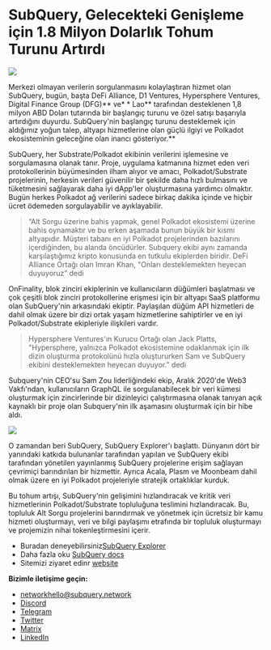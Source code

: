# SubQuery, Gelecekteki Genişleme için 1.8 Milyon Dolarlık Tohum Turunu Artırdı

![](https://miro.medium.com/max/1400/0*CrM8-LKRt3slWAsN)

Merkezi olmayan verilerin sorgulanmasını kolaylaştıran hizmet olan SubQuery, bugün, başta DeFi Alliance, D1 Ventures, Hypersphere Ventures, Digital Finance Group (DFG)** ve* * Lao** tarafından desteklenen 1,8 milyon ABD Doları tutarında bir başlangıç turunu ve özel satışı başarıyla artırdığını duyurdu. SubQuery'nin başlangıç ​​turunu desteklemek için aldığımız yoğun talep, altyapı hizmetlerine olan güçlü ilgiyi ve Polkadot ekosisteminin geleceğine olan inancı gösteriyor.**

SubQuery, her Substrate/Polkadot ekibinin verilerini işlemesine ve sorgulamasına olanak tanır. Proje, uygulama katmanına hizmet eden veri protokollerinin büyümesinden ilham alıyor ve amacı, Polkadot/Substrate projelerinin, herkesin verileri güvenilir bir şekilde daha hızlı bulmasını ve tüketmesini sağlayarak daha iyi dApp'ler oluşturmasına yardımcı olmaktır. Bugün herkes Polkadot ağ verilerini sadece birkaç dakika içinde ve hiçbir ücret ödemeden sorgulayabilir ve ayıklayabilir.

> “Alt Sorgu üzerine bahis yapmak, genel Polkadot ekosistemi üzerine bahis oynamaktır ve bu erken aşamada bunun büyük bir kısmı altyapıdır. Müşteri tabanı en iyi Polkadot projelerinden bazılarını içerdiğinden, bu alanda öncüdürler. Subquery ekibi aynı zamanda karşılaştığımız kripto konusunda en tutkulu ekiplerden biridir. DeFi Alliance Ortağı olan Imran Khan, "Onları desteklemekten heyecan duyuyoruz” dedi

OnFinality, blok zinciri ekiplerinin ve kullanıcıların düğümleri başlatması ve çok çeşitli blok zinciri protokollerine erişmesi için bir altyapı SaaS platformu olan SubQuery'nin arkasındaki ekiptir. Paylaşılan düğüm API hizmetleri de dahil olmak üzere bir dizi ortak yaşam hizmetlerine sahiptirler ve en iyi Polkadot/Substrate ekipleriyle ilişkileri vardır.

> Hypersphere Ventures'ın Kurucu Ortağı olan Jack Platts, "Hypersphere, yalnızca Polkadot ekosistemine odaklanmak için ilk dizin oluşturma protokolünü hızla oluştururken Sam ve SubQuery ekibini desteklemekten heyecan duyuyor." dedi

Subquery'nin CEO'su Sam Zou liderliğindeki ekip, Aralık 2020'de Web3 Vakfı'ndan, kullanıcıların GraphQL ile sorgulanabilecek bir veri kümesi oluşturmak için zincirlerinde bir dizinleyici çalıştırmasına olanak tanıyan açık kaynaklı bir proje olan Subquery'nin ilk aşamasını oluşturmak için bir hibe aldı.

![](https://miro.medium.com/max/1000/0*kjspGYRr_BtMk015)

O zamandan beri SubQuery, SubQuery Explorer'ı başlattı. Dünyanın dört bir yanındaki katkıda bulunanlar tarafından yapılan ve SubQuery ekibi tarafından yönetilen yayınlanmış SubQuery projelerine erişim sağlayan çevrimiçi barındırılan bir hizmettir. Ayrıca Acala, Plasm ve Moonbeam dahil olmak üzere en iyi Polkadot projeleriyle stratejik ortaklıklar kurduk.

Bu tohum artışı, SubQuery'nin gelişimini hızlandıracak ve kritik veri hizmetlerinin Polkadot/Substrate topluluğuna teslimini hızlandıracak. Bu, topluluk Alt Sorgu projelerini barındırmak ve yönetmek için ücretsiz bir kamu hizmeti oluşturmayı, veri ve bilgi paylaşımı etrafında bir topluluk oluşturmayı ve projemizin nihai tokenleştirmesini içerir.

-   Buradan deneyebilirsiniz[SubQuery Explorer](https://explorer.subquery.network/)
-   Daha fazla oku [SubQuery docs](https://doc.subquery.network/)
-   Sitemizi ziyaret edinr [website](https://subquery.network/)

**Bizimle iletişime geçin:**

-   [networkhello@subquery.network](mailto:hello@subquery.network)
-   [Discord](https://discord.com/invite/78zg8aBSMG)
-   [Telegram](https://t.me/subquerynetwork)
-   [Twitter](https://twitter.com/subquerynetwork)
-   [Matrix](https://matrix.to/#/#subquery:matrix.org)
-   [LinkedIn](https://www.linkedin.com/company/subquery)
